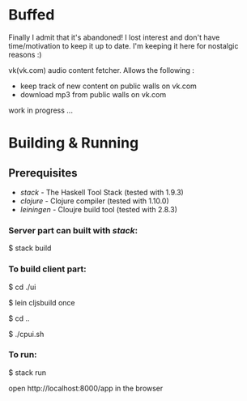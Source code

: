 # Buffed

Finally I admit that it's abandoned! 
I lost interest and don't have time/motivation to keep it up to date.
I'm keeping it here for nostalgic reasons :)

vk(vk.com) audio content fetcher. Allows the following :

- keep track of new content on public walls on vk.com 
- download mp3 from public walls on vk.com

work in progress ...

# Building & Running

## Prerequisites 

 - *stack* - The Haskell Tool Stack (tested with 1.9.3)
 - *clojure* - Clojure compiler (tested with 1.10.0)
 - *leiningen* - Cloujre build tool (tested with 2.8.3)

### Server part can built with *stack*:

  $ stack build
  
### To build client part:

  $ cd ./ui 
  
  $ lein cljsbuild once
  
  $ cd ..
  
  $ ./cpui.sh

### To run:
  
  $ stack run
  
  open http://localhost:8000/app in the browser
  

